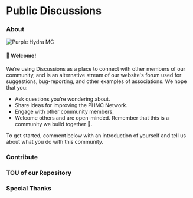 # Public Discussions

### About

![Purple Hydra MC](https://user-images.githubusercontent.com/85592265/122105275-97547980-cde6-11eb-87a0-ea7069379149.png)
#### 👋 Welcome!
  We’re using Discussions as a place to connect with other members of our community, and is an alternative stream of our website's forum used for suggestions, bug-reporting, and other examples of associations. We hope that you:
  * Ask questions you’re wondering about.
  * Share ideas for improving the PHMC Network.
  * Engage with other community members.
  * Welcome others and are open-minded. Remember that this is a community we
  build together 💪.

  To get started, comment below with an introduction of yourself and tell us about what you do with this community.

### Contribute

### TOU of our Repository

### Special Thanks
